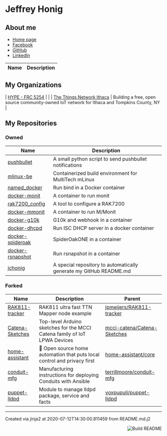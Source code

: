 # Jeffrey Honig

## About me

* [Home page](https://jch.honig.net/)
* [Facebook](https://www.facebook.com/jchonig)
* [GitHub](https://github.com/jchonig)
* [LinkedIn](https://www.linkedin.com/in/jchonig/)

| Name | Description |
|---|---|
## My Organizations
  | [HYPE - FRC 5254](https://github.com/FRC5254) |  |
  | [The Things Network Ithaca](https://github.com/IthacaThings) | Building a free, open source community-owned IoT network for Ithaca and Tompkins County, NY |
  ## My Repositories
### Owned
| Name | Description |
|---|---|
  | [pushbullet](https://github.com/jchonig/pushbullet) | A small python script to send pushbullet notifications |
  | [mlinux-be](https://github.com/jchonig/mlinux-be) | Containerized build environment for MultiTech mLinux |
  | [named_docker](https://github.com/jchonig/named_docker) | Run bind in a Docker container |
  | [docker-monit](https://github.com/jchonig/docker-monit) | A container to run monit |
  | [rak7200_config](https://github.com/jchonig/rak7200_config) | A tool to configure a RAK7200 |
  | [docker-mmonit](https://github.com/jchonig/docker-mmonit) | A container to run M/Monit |
  | [docker-g10k](https://github.com/jchonig/docker-g10k) | G10k and webhook in a container |
  | [docker-dhcpd](https://github.com/jchonig/docker-dhcpd) | Run ISC DHCP server in a docker container |
  | [docker-spideroak](https://github.com/jchonig/docker-spideroak) | SpiderOakONE in a container |
  | [docker-rsnapshot](https://github.com/jchonig/docker-rsnapshot) | Run rsnapshot in a container |
  | [jchonig](https://github.com/jchonig/jchonig) | A special repository to automatically generate my GitHub README.md |
  ### Forked
| Name | Description | Parent |
|---|---|---|
  | [RAK811-tracker](https://github.com/jchonig/RAK811-tracker) | RAK811 ultra fast TTN Mapper node example | [jpmeijers/RAK811-tracker](https://github.com/jpmeijers/RAK811-tracker) |
  | [Catena-Sketches](https://github.com/jchonig/Catena-Sketches) | Top-level Arduino sketches for the MCCI Catena family of IoT LPWA Devices | [mcci-catena/Catena-Sketches](https://github.com/mcci-catena/Catena-Sketches) |
  | [home-assistant](https://github.com/jchonig/home-assistant) | :house_with_garden: Open source home automation that puts local control and privacy first | [home-assistant/core](https://github.com/home-assistant/core) |
  | [conduit-mfg](https://github.com/jchonig/conduit-mfg) | Manufacturing instructions for deploying Conduits with Ansible | [terrillmoore/conduit-mfg](https://github.com/terrillmoore/conduit-mfg) |
  | [puppet-lldpd](https://github.com/jchonig/puppet-lldpd) | Module to manage lldpd package, service and facts | [voxpupuli/puppet-lldpd](https://github.com/voxpupuli/puppet-lldpd) |
  ---

Created via jinja2 at 2020-07-12T14:30:00.811459 from README.md.j2

<a href="https://github.com/jchonig/jchonig/actions"><img src="https://github.com/jchonig/jchonig/workflows/Build%20README/badge.svg" align="right" alt="Build README"></a>